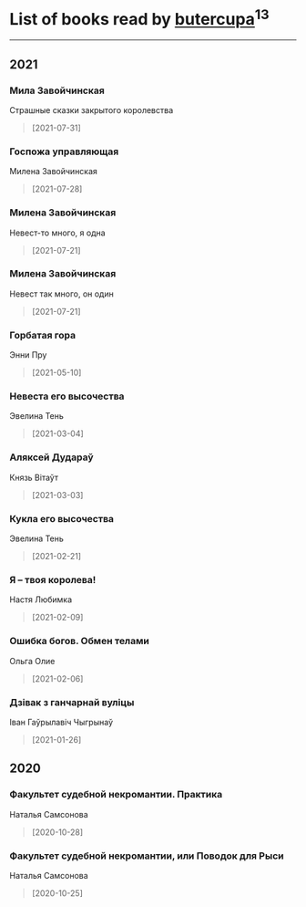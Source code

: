# List of books read by [butercupa](http://vk.com/id193697993)<sup>13</sup>
---

## 2021

### Мила Завойчинская
Страшные сказки закрытого королевства
> [2021-07-31] 


### Госпожа управляющая
Милена Завойчинская
> [2021-07-28] 


### Милена Завойчинская
Невест-то много, я одна
> [2021-07-21] 


### Милена Завойчинская
Невест так много, он один
> [2021-07-21] 


### Горбатая гора
Энни Пру
> [2021-05-10] 


### Невеста его высочества
Эвелина Тень
> [2021-03-04] 


### Аляксей Дудараў
Князь Вітаўт
> [2021-03-03] 


### Кукла его высочества
Эвелина Тень
> [2021-02-21] 


### Я – твоя королева!
Настя Любимка
> [2021-02-09] 


### Ошибка богов. Обмен телами
Ольга Олие
> [2021-02-06] 


### Дзівак з ганчарнай вуліцы
Іван Гаўрылавіч Чыгрынаў
> [2021-01-26] 



## 2020

### Факультет судебной некромантии. Практика
Наталья Самсонова
> [2020-10-28] 


### Факультет судебной некромантии, или Поводок для Рыси
Наталья Самсонова
> [2020-10-25] 




